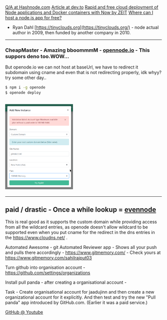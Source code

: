 [Q/A at Hashnode.com](https://hashnode.com/post/how-can-i-host-a-nodejs-application-for-free-cj1ugvxej004kbc539h7u3oaz)		[Article at dev.to](https://dev.to/grikomsn/tutors-for-friends-how-to-deploy-a-nodejs-website-on-zeit-now-3nbn)		[Rapid and free cloud deployment of Node applications and Docker containers with Now by ZEIT](https://technology.amis.nl/2017/09/01/rapid-and-free-cloud-deployment-of-node-applications-and-docker-containers-with-now-by-zeit/)		[Where can I host a node.js app for free?](https://www.quora.com/Where-can-I-host-a-node-js-app-for-free)		

- Ryan Dahl [https://tinyclouds.org](https://tinyclouds.org/) - node actual author in 2009, then funded by another company in 2010.

***

### CheapMaster - Amazing bboommmM - [opennode.io](https://www.openode.io)	- This suppors deno too.WOW...

But openode.io we can not host at baseUrl, we have to redirect it subdomain using cname and even that is not redirecting properly, idk whyy? try some other day..

```bash
$ npm i -g openode
$ openode deploy
```



## <img src="image-20200531182825502.png" alt="image-20200531182825502" style="zoom: 33%;" />	

***

## paid / drastic - Once a while lookup = [evennode](https://www.evennode.com/pricing)

This is real good as it supports the custom domain while providing access from all the wildcard entries, as openode doesn't allow wildcard to be supported even when you put cname for the redirect in the dns entries in the https://www.cloudns.net/ .

Automated Awesome - git Automated Reviewer app - Shows all your push and pulls there accordingly - https://www.gitmemory.com/ - Check yours at https://www.gitmemory.com/sahilrajput03

Turn github into organisation account -  https://github.com/settings/organizations

Install pull panda - after creating a organisational account - 

Task - Create organisational account for jaadujinn and then create a new organizational account for it explicitly. And then test and try the new "Pull panda" app introduced by GitHub.com. (Earlier it was a paid service.)

[GitHub @ Youtube](https://www.youtube.com/GitHub)		